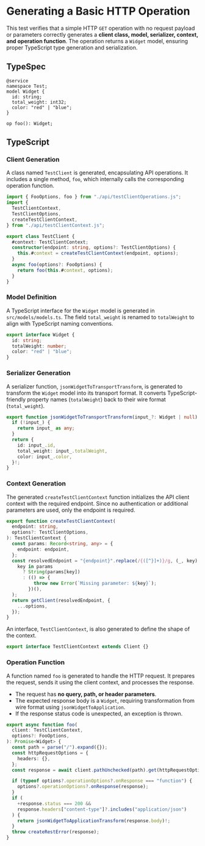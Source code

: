 # **Generating a Basic HTTP Operation**

This test verifies that a simple HTTP `GET` operation with no request payload or parameters correctly generates a **client class, model, serializer, context, and operation function**. The operation returns a `Widget` model, ensuring proper TypeScript type generation and serialization.

## **TypeSpec**

```tsp
@service
namespace Test;
model Widget {
  id: string;
  total_weight: int32;
  color: "red" | "blue";
}

op foo(): Widget;
```

## **TypeScript**

### **Client Generation**

A class named `TestClient` is generated, encapsulating API operations. It includes a single method, `foo`, which internally calls the corresponding operation function.

```ts src/testClient.ts
import { FooOptions, foo } from "./api/testClientOperations.js";
import {
  TestClientContext,
  TestClientOptions,
  createTestClientContext,
} from "./api/testClientContext.js";

export class TestClient {
  #context: TestClientContext;
  constructor(endpoint: string, options?: TestClientOptions) {
    this.#context = createTestClientContext(endpoint, options);
  }
  async foo(options?: FooOptions) {
    return foo(this.#context, options);
  }
}
```

### **Model Definition**

A TypeScript interface for the `Widget` model is generated in `src/models/models.ts`. The field `total_weight` is renamed to `totalWeight` to align with TypeScript naming conventions.

```ts src/models/models.ts interface Widget
export interface Widget {
  id: string;
  totalWeight: number;
  color: "red" | "blue";
}
```

### **Serializer Generation**

A serializer function, `jsonWidgetToTransportTransform`, is generated to transform the `Widget` model into its transport format. It converts TypeScript-friendly property names (`totalWeight`) back to their wire format (`total_weight`).

```ts src/models/serializers.ts function jsonWidgetToTransportTransform
export function jsonWidgetToTransportTransform(input_?: Widget | null): any {
  if (!input_) {
    return input_ as any;
  }
  return {
    id: input_.id,
    total_weight: input_.totalWeight,
    color: input_.color,
  }!;
}
```

### **Context Generation**

The generated `createTestClientContext` function initializes the API client context with the required endpoint. Since no authentication or additional parameters are used, only the endpoint is required.

```ts src/api/testClientContext.ts function createTestClientContext
export function createTestClientContext(
  endpoint: string,
  options?: TestClientOptions,
): TestClientContext {
  const params: Record<string, any> = {
    endpoint: endpoint,
  };
  const resolvedEndpoint = "{endpoint}".replace(/{([^}]+)}/g, (_, key) =>
    key in params
      ? String(params[key])
      : (() => {
          throw new Error(`Missing parameter: ${key}`);
        })(),
  );
  return getClient(resolvedEndpoint, {
    ...options,
  });
}
```

An interface, `TestClientContext`, is also generated to define the shape of the context.

```ts src/api/testClientContext.ts interface TestClientContext
export interface TestClientContext extends Client {}
```

### **Operation Function**

A function named `foo` is generated to handle the HTTP request. It prepares the request, sends it using the client context, and processes the response.

- The request has **no query, path, or header parameters**.
- The expected response body is a `Widget`, requiring transformation from wire format using `jsonWidgetToApplication`.
- If the response status code is unexpected, an exception is thrown.

```ts src/api/testClientOperations.ts function foo
export async function foo(
  client: TestClientContext,
  options?: FooOptions,
): Promise<Widget> {
  const path = parse("/").expand({});
  const httpRequestOptions = {
    headers: {},
  };
  const response = await client.pathUnchecked(path).get(httpRequestOptions);

  if (typeof options?.operationOptions?.onResponse === "function") {
    options?.operationOptions?.onResponse(response);
  }
  if (
    +response.status === 200 &&
    response.headers["content-type"]?.includes("application/json")
  ) {
    return jsonWidgetToApplicationTransform(response.body)!;
  }
  throw createRestError(response);
}
```
